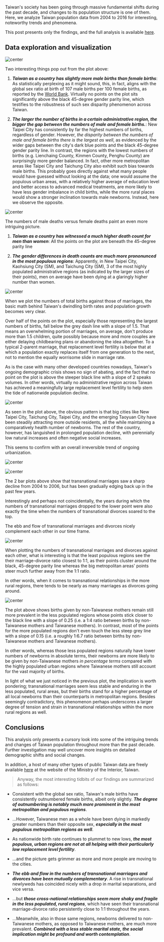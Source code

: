 Taiwan's society has been going through massive fundamental shifts during the past decade, and changes to its population structure is one of them. Here, we analyze Taiwan population data from 2004 to 2016 for interesting, noteworthy trends and phenomena.

This post presents only the findings, and the full analysis is available [here](roywangtw.github.io/files/2017-11-19-Changes-in-Taiwan-Population-Visualized.Rmd).

## Data exploration and visualization

![center](roywangtw.github.io/images/2017-11-19-male-female-births.png)

Two interesting things pop out from the plot above:

1. ***Taiwan as a country has slightly more male births than female births***: As statistically perplexing as it might sound, this, in fact, aligns with the global sex ratio at birth of 107 male births per 100 female births, as reported by the [World Bank](https://data.worldbank.org/indicator/SP.POP.BRTH.MF?view=chart). Virtually no points on the plot sits significantly above the black 45-degree gender parity line, which testifies to the robustness of such sex disparity phenomenon across Taiwan.

2. ***The larger the number of births in a certain administrative region, the bigger the gap between the numbers of male and female births.***: New Taipei City has consistently by far the highest numbers of births, regardless of gender. However, *the disparity between the numbers of male and female births there is the largest as well*, as evidenced by the wider gaps between the city's dark blue points and the black 45-degree gender parity line. In contrast, the regions with the lowest numbers of births (e.g. Lienchaing County, Kinmen County, Penghu County) are surprisingly more gender balanced. In fact, other more metropolitan areas like Taipei City and Taichung City also exhibit such bias towards male births. This probably goes directly against what many people would have guessed without looking at the data; one would assume the populous urban areas, with a relatively higher average of education level and better access to advanced medical treatments, are more likely to have less gender imbalance in child births, while the more rural places would show a stronger inclination towards male newborns. Instead, here we observe the opposite.

![center](roywangtw.github.io/images/2017-11-19-male-female-deaths.png)

The numbers of male deaths versus female deaths paint an even more intriguing picture. 

1. ***Taiwan as a country has witnessed a much higher death count for men than women***: All the points on the plot are beneath the 45-degree parity line

2. ***The gender differences in death counts are much more prononunced in the most populous regions***: Apparently, in New Taipei City, Kaohsiung City (SM), and Taichung City (SM), 3 of the most highly populated administrative regions (as indicated by the larger sizes of their points), men on average have been dying at a glaringly higher number than women.

![center](roywangtw.github.io/images/2017-11-19-numbers-marriages-births.png)

When we plot the numbers of total births against those of marriages, the basic math behind Taiwan's dwindling birth rates and population growth becomes very clear. 

Over half of the points on the plot, especially those representing the largest numbers of births, fall below the grey dash line with a slope of 1.5. That means an overwhelming portion of marriages, on average, don't produce more than 1.5 children, quite possibly because more and more couples are either delaying childbearing plans or abandoning the idea altogether. To a typical 2-parent marriage, that replacement level fertility is below that at which a population exactly replaces itself from one generation to the next, not to mention the equally worrisome slide in marriage rate.

As is the case with many other developed countries nowadays, Taiwan's ongoing demographic crisis shows no sign of abating, and the fact that no point on the plot is above the steeper black line with a slope of 2 speaks volumes. In other words, virtually no administrative region across Taiwan has achieved a meaningfully large replacement level fertility to help stem the tide of nationwide population decline.

![center](roywangtw.github.io/images/2017-11-19-natural-social-increases.png)

As seen in the plot above, the obvious pattern is that big cities like New Taipei City, Taichung City, Taipei City, and the emerging Taoyuan City have been steadily attracting more outside residents, all the while maintaining a comparatively health number of newborns. The rest of the country, however, has languished in prolonged population decline, with perennially low natural increases and often negative social increases.  

This seems to confirm with an overall irreversible trend of ongoing urbanization.

![center](roywangtw.github.io/images/2017-11-19-transnational-marriages.png)

![center](roywangtw.github.io/images/2017-11-19-transnational-divorces.png)

The 2 bar plots above show that transnational marriages saw a sharp decline from 2004 to 2006, but has been gradually edging back up in the past few years.

Interestingly and perhaps not coincidentally, the years during which the numbers of transnational marriages dropped to the lower point were also exactly the time when the numbers of transnational divorces soared to the top. 

The ebb and flow of transnational marriages and divorces nicely complement each other in our time frame.

![center](roywangtw.github.io/images/2017-11-19-transnational-marriages-divorces.png)

When plotting the numbers of transnational marriages and divorces against each other, what is interesting is that the least populous regions see the their marriage-divorce ratio closest to 1:1, as their points cluster around the black, 45-degree parity line whereas the big metropolitan areas' points steer much further away from the 1:1 ratio. 

In other words, when it comes to transnational relationships in the more rural regions, there tends to be nearly as many marriages as divorces going around.

![center](roywangtw.github.io/images/2017-11-19-births-moms.png)

The plot above shows births given by non-Taiwanese mothers remain still more prevalent in the less populated regions whose points stick closer to the black line with a slope of 0.25 (i.e. a 1:4 ratio between births by non-Taiwanese mothers and Taiwanese mothers). In contrast, most of the points for the more populated regions don't even touch the less steep grey line with a slope of 0.15 (i.e. a roughly 1:6.7 ratio between births by non-Taiwanese mothers and Taiwanese mothers). 

In other words, whereas those less populated regions naturally have lower numbers of newborns in absolute terms, their newborns are more likely to be given by non-Taiwanese mothers *in percentage terms* compared with the highly populated urban regions where Taiwanese mothers still account for the vast majority of births.  

In light of what we just noticed in the previous plot, the implication is worth pondering; transnational marriages seem less stable and enduring in the less populated, rural areas, but their births stand for a higher percentage of all local newborns than their counterparts in metropolitan regions. Besides seemingly contradictory, this phenomenon perhaps underscores a larger degree of tension and strain in transnational relationships within the more rural regions as well.

## Conclusions

This analysis only presents a cursory look into some of the intriguing trends and changes of Taiwan population throughout more than the past decade. Further investigation may well uncover more insights on detailed demographic shifts and social changes. 

In addition, a host of many other types of public Taiwan data are freely available [here](http://sowf.moi.gov.tw/stat/month/list.htm) at the website of the Ministry of the Interior, Taiwan. 

> Anyway, the most interesting tidbits of our findings are summarized as follows:

- Consistent with the global sex ratio, Taiwan's male births have consistently outnumbered female births, albeit only slightly. ***The degree of outnumbering is notably much more prominent in the most metropolitan and populous regions***.

- ...However, Taiwanese men as a whole have been dying in markedly greater numbers than their opposite sex, ***especially in the most populous metropolitan regions as well***.

- As nationwide birth rate continues to plummet to new lows, ***the most populous, urban regions are not at all helping with their particularly low replacement level fertility***.

- ...and the picture gets grimmer as more and more people are moving to the cities.

- ***The ebb and flow in the numbers of transnational marriages and divorces have been mutually complementary***. A rise in transnational newlyweds has coincided nicely with a drop in marital separations, and vice versa. 

- ...but ***those cross-national relationships seem more shaky and fragile in the less populated, rural regions***, which have seen their transnational marriage-divorce ratio persistently close to 1:1 throughout the years.

- ...Meanwhile, also in those same regions, newborns delivered to non-Taiwanese mothers, as opposed to Taiwanese mothers, are much more prevalent. ***Combined with a less stable marital state, the social implication might be profound and worth contemplation***.
